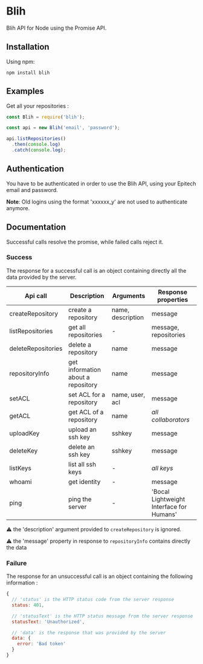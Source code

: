 # Blih
Blih API for Node using the Promise API.

## Installation

Using npm:
```
npm install blih
```

## Examples

Get all your repositories :

```javascript
const Blih = require('blih');

const api = new Blih('email', 'password');

api.listRepositories()
  .then(console.log)
  .catch(console.log);

```

## Authentication

You have to be authenticated in order to use the Blih API, using your Epitech email and password.

__Note__: Old logins using the format 'xxxxxx_y' are not used to authenticate anymore.

## Documentation

Successful calls resolve the promise, while failed calls reject it.

### Success

The response for a successful call is an object containing directly all the data provided by the server.

Api call            | Description                         | Arguments         | Response properties
--------------------|-------------------------------------|-------------------|--------------------------
createRepository    | create a repository                 | name, description | message
listRepositories    | get all repositories                | -                 | message, repositories
deleteRepositories  | delete a repository                 | name              | message
repositoryInfo      | get information about a repository  | name              | message
setACL              | set ACL for a repository            | name, user, acl   | message
getACL              | get ACL of a repository             | name              | _all collaborators_
uploadKey           | upload an ssh key                   | sshkey            | message
deleteKey           | delete an ssh key                   | sshkey            | message
listKeys            | list all ssh keys                   | -                 | _all keys_
whoami              | get identity                        | -                 | message
ping                | ping the server                     | -                 | 'Bocal Lightweight Interface for Humans'

:warning: the 'description' argument provided to `createRepository` is ignored.

:warning: the 'message' property in response to `repositoryInfo` contains directly the data

### Failure

The response for an unsuccessful call is an object containing the following information :
```javascript
{
  // 'status' is the HTTP status code from the server response
  status: 401,

  // 'statusText' is the HTTP status message from the server response
  statusText: 'Unauthorized',

  // 'data' is the response that was provided by the server
  data: {
    error: 'Bad token'
  }
}
```
